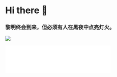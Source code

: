 # Hi there 👋  
### 黎明终会到来，但必须有人在黑夜中点亮灯火。  

![](https://github-readme-stats.vercel.app/api?username=Gtd232&show_icons=true&icon_color=58A6FF&text_color=C9D1D9&bg_color=0D1117&hide_border=true)  
<iframe frameborder="no" border="0" marginwidth="0" marginheight="0" width=330 height=86 src="//music.163.com/outchain/player?type=2&id=1698413&auto=1&height=66"></iframe>

<!--
**Gtd232/Gtd232** is a ✨ _special_ ✨ repository because its `README.md` (this file) appears on your GitHub profile.

Here are some ideas to get you started:

- 🔭 I’m currently working on ...
- 🌱 I’m currently learning ...
- 👯 I’m looking to collaborate on ...
- 🤔 I’m looking for help with ...
- 💬 Ask me about ...
- 📫 How to reach me: ...
- 😄 Pronouns: ...
- ⚡ Fun fact: ...
-->
